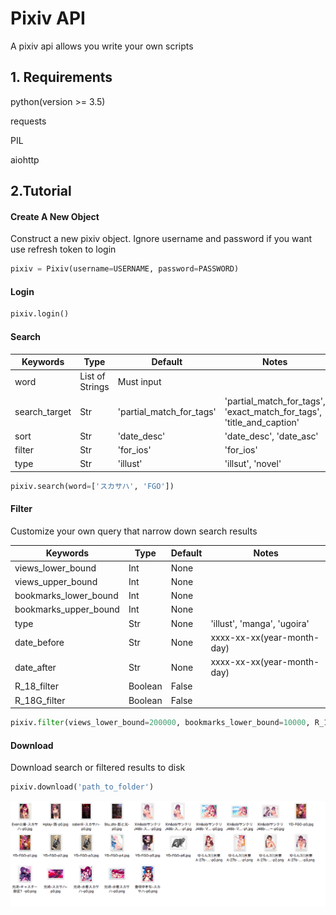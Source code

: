 # Pixiv API
A pixiv api allows you write your own scripts


## 1. Requirements

python(version >= 3.5)

requests

PIL

aiohttp
   
## 2.Tutorial

#### Create A New Object

Construct a new pixiv object. Ignore username and password if you want use refresh token to login

```python
pixiv = Pixiv(username=USERNAME, password=PASSWORD)
```

#### Login

```python
pixiv.login()
```

#### Search

Keywords | Type | Default | Notes
--- | --- | --- | ---
word | List of Strings | Must input | 
search_target | Str | 'partial_match_for_tags' | 'partial_match_for_tags', 'exact_match_for_tags', 'title_and_caption'
sort | Str | 'date_desc' | 'date_desc', 'date_asc'
filter | Str | 'for_ios' | 'for_ios'
type | Str | 'illust' | 'illsut', 'novel'

```python
pixiv.search(word=['スカサハ', 'FGO'])
```

#### Filter

Customize your own query that narrow down search results

Keywords | Type | Default | Notes
--- | --- | --- | ---
views_lower_bound | Int | None |
views_upper_bound | Int | None |
bookmarks_lower_bound | Int | None |
bookmarks_upper_bound | Int | None |
type | Str | None | 'illust', 'manga', 'ugoira'
date_before | Str | None | xxxx-xx-xx(year-month-day)
date_after | Str | None | xxxx-xx-xx(year-month-day)
R_18_filter | Boolean | False | 
R_18G_filter | Boolean | False |

```python
pixiv.filter(views_lower_bound=200000, bookmarks_lower_bound=10000, R_18_filter=True, R_18G_filter=True)
```

#### Download

Download search or filtered results to disk

```python
pixiv.download('path_to_folder')
```

![demo](https://github.com/waka93/PixivDownloader/blob/master/images/20180702-023013.png)


